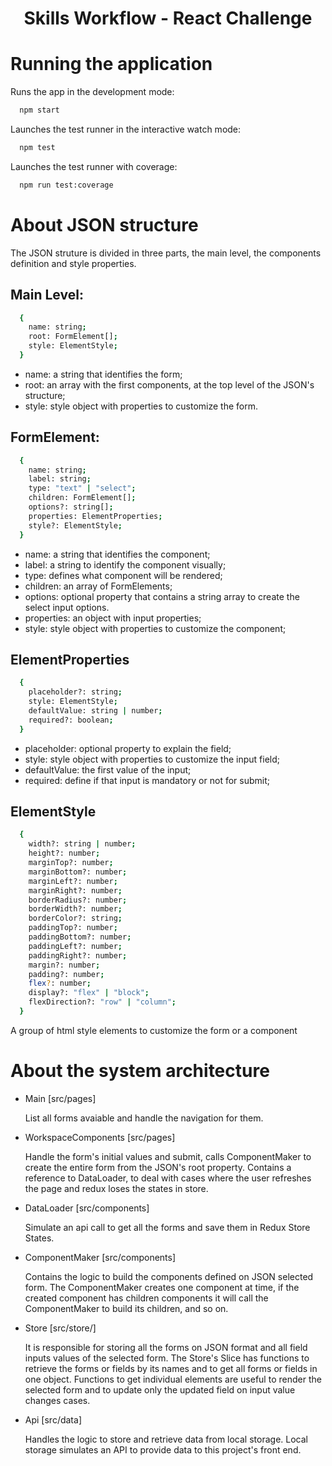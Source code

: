 <h1 align="center">Skills Workflow - React Challenge</h1>

# Running the application

Runs the app in the development mode:

```sh
  npm start
```

Launches the test runner in the interactive watch mode:

```sh
  npm test
```

Launches the test runner with coverage:

```sh
  npm run test:coverage
```

# About JSON structure

The JSON struture is divided in three parts, the main level, the components definition and style properties.

## Main Level:

```sh
  {
    name: string;
    root: FormElement[];
    style: ElementStyle;
  }
```

- name: a string that identifies the form;
- root: an array with the first components, at the top level of the JSON's structure;
- style: style object with properties to customize the form.

## FormElement:

```sh
  {
    name: string;
    label: string;
    type: "text" | "select";
    children: FormElement[];
    options?: string[];
    properties: ElementProperties;
    style?: ElementStyle;
  }
```

- name: a string that identifies the component;
- label: a string to identify the component visually;
- type: defines what component will be rendered;
- children: an array of FormElements;
- options: optional property that contains a string array to create the select input options.
- properties: an object with input properties;
- style: style object with properties to customize the component;

## ElementProperties

```sh
  {
    placeholder?: string;
    style: ElementStyle;
    defaultValue: string | number;
    required?: boolean;
  }
```

- placeholder: optional property to explain the field;
- style: style object with properties to customize the input field;
- defaultValue: the first value of the input;
- required: define if that input is mandatory or not for submit;

## ElementStyle

```sh
  {
    width?: string | number;
    height?: number;
    marginTop?: number;
    marginBottom?: number;
    marginLeft?: number;
    marginRight?: number;
    borderRadius?: number;
    borderWidth?: number;
    borderColor?: string;
    paddingTop?: number;
    paddingBottom?: number;
    paddingLeft?: number;
    paddingRight?: number;
    margin?: number;
    padding?: number;
    flex?: number;
    display?: "flex" | "block";
    flexDirection?: "row" | "column";
  }
```

A group of html style elements to customize the form or a component

# About the system architecture

- Main [src/pages]

  List all forms avaiable and handle the navigation for them.

- WorkspaceComponents [src/pages]

  Handle the form's initial values and submit, calls ComponentMaker to create the entire form from the JSON's root property. Contains a reference to DataLoader, to deal with cases where the user refreshes the page and redux loses the states in store.

- DataLoader [src/components]

  Simulate an api call to get all the forms and save them in Redux Store States.

- ComponentMaker [src/components]

  Contains the logic to build the components defined on JSON selected form. The ComponentMaker creates one component at time, if the created component has children components it will call the ComponentMaker to build its children, and so on.

- Store [src/store/]

  It is responsible for storing all the forms on JSON format and all field inputs values of the selected form. The Store's Slice has functions to retrieve the forms or fields by its names and to get all forms or fields in one object. Functions to get individual elements are useful to render the selected form and to update only the updated field on input value changes cases.

- Api [src/data]

  Handles the logic to store and retrieve data from local storage. Local storage simulates an API to provide data to this project's front end.
